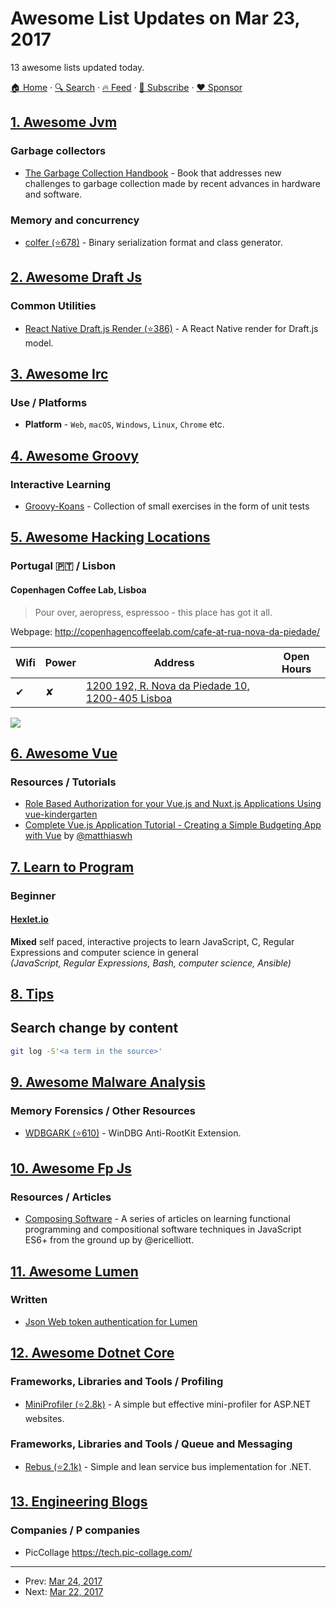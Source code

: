# Awesome List Updates on Mar 23, 2017

13 awesome lists updated today.

[🏠 Home](/README.md) · [🔍 Search](https://www.trackawesomelist.com/search/) · [🔥 Feed](https://www.trackawesomelist.com/rss.xml) · [📮 Subscribe](https://trackawesomelist.us17.list-manage.com/subscribe?u=d2f0117aa829c83a63ec63c2f&id=36a103854c) · [❤️  Sponsor](https://github.com/sponsors/theowenyoung)



## [1. Awesome Jvm](/content/deephacks/awesome-jvm/README.md)

### Garbage collectors

*   [The Garbage Collection Handbook](http://gchandbook.org) - Book that addresses new challenges to garbage collection made by recent advances in hardware and software.

### Memory and concurrency

*   [colfer (⭐678)](https://github.com/pascaldekloe/colfer) - Binary serialization format and class generator.

## [2. Awesome Draft Js](/content/nikgraf/awesome-draft-js/README.md)

### Common Utilities

*   [React Native Draft.js Render (⭐386)](https://github.com/globocom/react-native-draftjs-render) - A React Native render for Draft.js model.

## [3. Awesome Irc](/content/davisonio/awesome-irc/README.md)

### Use / Platforms

*   **Platform** - `Web`, `macOS`, `Windows`, `Linux`, `Chrome` etc.

## [4. Awesome Groovy](/content/kdabir/awesome-groovy/README.md)

### Interactive Learning

*   [Groovy-Koans](http://nadavc.github.io/groovykoans/) - Collection of small exercises in the form of unit tests

## [5. Awesome Hacking Locations](/content/daviddias/awesome-hacking-locations/README.md)

### Portugal 🇵🇹 / Lisbon

#### Copenhagen Coffee Lab, Lisboa

> Pour over, aeropress, espressoo - this place has got it all.

Webpage: <http://copenhagencoffeelab.com/cafe-at-rua-nova-da-piedade/>

| Wifi | Power | Address                                                                              | Open Hours |
| ---- | ----- | ------------------------------------------------------------------------------------ | ---------- |
| ✔    | ✘     | [1200 192, R. Nova da Piedade 10, 1200-405 Lisboa](https://goo.gl/maps/PGwRAsp5mhA2) |            |

![](http://www.speedtest.net/result/6156014466.png)

## [6. Awesome Vue](/content/vuejs/awesome-vue/README.md)

### Resources / Tutorials

*   [Role Based Authorization for your Vue.js and Nuxt.js Applications Using vue-kindergarten](https://medium.com/@JiriChara/role-based-authorization-for-your-vue-js-and-nuxt-js-applications-using-vue-kindergarten-fd483e013ec5#.kp81np177)
*   [Complete Vue.js Application Tutorial - Creating a Simple Budgeting App with Vue](http://matthiashager.com/complete-vuejs-application-tutorial) by [@matthiaswh](https://github.com/matthiaswh)

## [7. Learn to Program](/content/karlhorky/learn-to-program/README.md)

### Beginner

#### [Hexlet.io](https://en.hexlet.io)

**Mixed** self paced, interactive projects to learn JavaScript, C, Regular Expressions and computer science in general\
*(JavaScript, Regular Expressions, Bash, computer science, Ansible)*

## [8. Tips](/content/git-tips/tips/README.md)

## Search change by content

```sh
git log -S'<a term in the source>'
```

## [9. Awesome Malware Analysis](/content/rshipp/awesome-malware-analysis/README.md)

### Memory Forensics / Other Resources

*   [WDBGARK (⭐610)](https://github.com/swwwolf/wdbgark) -
    WinDBG Anti-RootKit Extension.

## [10. Awesome Fp Js](/content/stoeffel/awesome-fp-js/README.md)

### Resources / Articles

*   [Composing Software](https://medium.com/javascript-scene/the-rise-and-fall-and-rise-of-functional-programming-composable-software-c2d91b424c8c) - A series of articles on learning functional programming and compositional software techniques in JavaScript ES6+ from the ground up by @ericelliott.

## [11. Awesome Lumen](/content/unicodeveloper/awesome-lumen/README.md)

### Written

*   [Json Web token authentication for Lumen](https://laravelista.com/posts/json-web-token-authentication-for-lumen)

## [12. Awesome Dotnet Core](/content/thangchung/awesome-dotnet-core/README.md)

### Frameworks, Libraries and Tools / Profiling

*   [MiniProfiler (⭐2.8k)](https://github.com/MiniProfiler/dotnet) - A simple but effective mini-profiler for ASP.NET websites.

### Frameworks, Libraries and Tools / Queue and Messaging

*   [Rebus (⭐2.1k)](https://github.com/rebus-org/Rebus) - Simple and lean service bus implementation for .NET.

## [13. Engineering Blogs](/content/kilimchoi/engineering-blogs/README.md)

### Companies / P companies

*   PicCollage <https://tech.pic-collage.com/>

---

- Prev: [Mar 24, 2017](/content/2017/03/24/README.md)
- Next: [Mar 22, 2017](/content/2017/03/22/README.md)